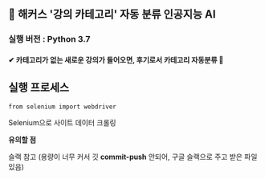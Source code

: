 ## 📘 **해커스 '강의 카테고리' 자동 분류 인공지능 AI**

### 실행 버전 : Python 3.7

#### ✔ 카테고리가 없는 새로운 강의가 들어오면, 후기로서 카테고리 자동분류 💖



## 실행 프로세스

    from selenium import webdriver


Selenium으로 사이트 데이터 크롤링




**유의할 점** 

슬랙 참고 (용량이 너무 커서 깃 **commit-push** 안되어, 구글 슬랙으로 주고 받은 파일 있음) 


